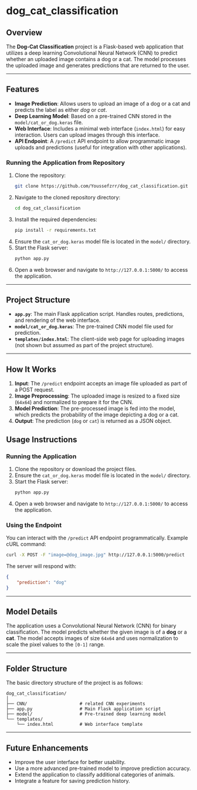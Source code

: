 # dog_cat_classification

## Overview

The **Dog-Cat Classification** project is a Flask-based web application that utilizes a deep learning Convolutional Neural Network (CNN) to predict whether an uploaded image contains a dog or a cat. The model processes the uploaded image and generates predictions that are returned to the user.

---

## Features

- **Image Prediction**: Allows users to upload an image of a dog or a cat and predicts the label as either *dog* or *cat*.
- **Deep Learning Model**: Based on a pre-trained CNN stored in the `model/cat_or_dog.keras` file.
- **Web Interface**: Includes a minimal web interface (`index.html`) for easy interaction. Users can upload images through this interface.
- **API Endpoint**: A `/predict` API endpoint to allow programmatic image uploads and predictions (useful for integration with other applications).

### Running the Application from Repository

1. Clone the repository:
   ```bash
   git clone https://github.com/Youssefzrr/dog_cat_classification.git
   ```
2. Navigate to the cloned repository directory:
   ```bash
   cd dog_cat_classification
   ```
3. Install the required dependencies:
   ```bash
   pip install -r requirements.txt
   ```
4. Ensure the `cat_or_dog.keras` model file is located in the `model/` directory.
5. Start the Flask server:
   ```bash
   python app.py
   ```
6. Open a web browser and navigate to `http://127.0.0.1:5000/` to access the application.
---

## Project Structure

- **`app.py`**: The main Flask application script. Handles routes, predictions, and rendering of the web interface.
- **`model/cat_or_dog.keras`**: The pre-trained CNN model file used for prediction.
- **`templates/index.html`**: The client-side web page for uploading images (not shown but assumed as part of the project structure).

---

## How It Works

1. **Input**: The `/predict` endpoint accepts an image file uploaded as part of a POST request.
2. **Image Preprocessing**: The uploaded image is resized to a fixed size (`64x64`) and normalized to prepare it for the CNN.
3. **Model Prediction**: The pre-processed image is fed into the model, which predicts the probability of the image depicting a dog or a cat.
4. **Output**: The prediction (`dog` or `cat`) is returned as a JSON object.


## Usage Instructions

### Running the Application
1. Clone the repository or download the project files.
2. Ensure the `cat_or_dog.keras` model file is located in the `model/` directory.
3. Start the Flask server:
   ```bash
   python app.py
   ```
4. Open a web browser and navigate to `http://127.0.0.1:5000/` to access the application.

### Using the Endpoint
You can interact with the `/predict` API endpoint programmatically. Example cURL command:
```bash
curl -X POST -F "image=@dog_image.jpg" http://127.0.0.1:5000/predict
```

The server will respond with:
```json
{
    "prediction": "dog"
}
```

---

## Model Details

The application uses a Convolutional Neural Network (CNN) for binary classification. The model predicts whether the given image is of a **dog** or a **cat**. The model accepts images of size `64x64` and uses normalization to scale the pixel values to the `[0-1]` range.

---

## Folder Structure

The basic directory structure of the project is as follows:

```
dog_cat_classification/
│
├── CNN/                    # related CNN experiments             
├── app.py                  # Main Flask application script
├── model/                  # Pre-trained deep learning model
└── templates/
    └── index.html          # Web interface template
```

---

## Future Enhancements

- Improve the user interface for better usability.
- Use a more advanced pre-trained model to improve prediction accuracy.
- Extend the application to classify additional categories of animals.
- Integrate a feature for saving prediction history.


